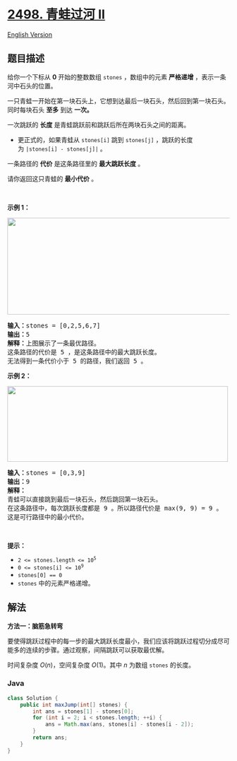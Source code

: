 # [2498. 青蛙过河 II](https://leetcode.cn/problems/frog-jump-ii)

[English Version](/solution/2400-2499/2498.Frog%20Jump%20II/README_EN.md)

## 题目描述

<!-- 这里写题目描述 -->

<p>给你一个下标从 <strong>0</strong>&nbsp;开始的整数数组&nbsp;<code>stones</code>&nbsp;，数组中的元素&nbsp;<strong>严格递增</strong>&nbsp;，表示一条河中石头的位置。</p>

<p>一只青蛙一开始在第一块石头上，它想到达最后一块石头，然后回到第一块石头。同时每块石头 <strong>至多</strong> 到达 <strong>一次。</strong></p>

<p>一次跳跃的 <strong>长度</strong>&nbsp;是青蛙跳跃前和跳跃后所在两块石头之间的距离。</p>

<ul>
	<li>更正式的，如果青蛙从&nbsp;<code>stones[i]</code>&nbsp;跳到&nbsp;<code>stones[j]</code>&nbsp;，跳跃的长度为&nbsp;<code>|stones[i] - stones[j]|</code>&nbsp;。</li>
</ul>

<p>一条路径的 <b>代价</b>&nbsp;是这条路径里的&nbsp;<b>最大跳跃长度</b>&nbsp;。</p>

<p>请你返回这只青蛙的 <strong>最小代价</strong>&nbsp;。</p>

<p>&nbsp;</p>

<p><strong>示例 1：</strong></p>

<p><img alt="" src="https://fastly.jsdelivr.net/gh/doocs/leetcode@main/solution/2400-2499/2498.Frog%20Jump%20II/images/example-1.png" style="width: 600px; height: 219px;" /></p>

<pre>
<b>输入：</b>stones = [0,2,5,6,7]
<b>输出：</b>5
<b>解释：</b>上图展示了一条最优路径。
这条路径的代价是 5 ，是这条路径中的最大跳跃长度。
无法得到一条代价小于 5 的路径，我们返回 5 。
</pre>

<p><strong>示例 2：</strong></p>

<p><img alt="" src="https://fastly.jsdelivr.net/gh/doocs/leetcode@main/solution/2400-2499/2498.Frog%20Jump%20II/images/example-2.png" style="width: 500px; height: 171px;" /></p>

<pre>
<b>输入：</b>stones = [0,3,9]
<b>输出：</b>9
<b>解释：</b>
青蛙可以直接跳到最后一块石头，然后跳回第一块石头。
在这条路径中，每次跳跃长度都是 9 。所以路径代价是 max(9, 9) = 9 。
这是可行路径中的最小代价。
</pre>

<p>&nbsp;</p>

<p><strong>提示：</strong></p>

<ul>
	<li><code>2 &lt;= stones.length &lt;= 10<sup>5</sup></code></li>
	<li><code>0 &lt;= stones[i] &lt;= 10<sup>9</sup></code></li>
	<li><code>stones[0] == 0</code></li>
	<li><code>stones</code>&nbsp;中的元素严格递增。</li>
</ul>

## 解法

**方法一：脑筋急转弯**

要使得跳跃过程中的每一步的最大跳跃长度最小，我们应该将跳跃过程切分成尽可能多的连续的步骤。通过观察，间隔跳跃可以获取最优解。

时间复杂度 $O(n)$，空间复杂度 $O(1)$。其中 $n$ 为数组 `stones` 的长度。

### **Java**

```java
class Solution {
    public int maxJump(int[] stones) {
        int ans = stones[1] - stones[0];
        for (int i = 2; i < stones.length; ++i) {
            ans = Math.max(ans, stones[i] - stones[i - 2]);
        }
        return ans;
    }
}
```

